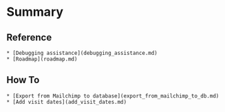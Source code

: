 # Summary

## Reference
    * [Debugging assistance](debugging_assistance.md)
    * [Roadmap](roadmap.md)

## How To
    * [Export from Mailchimp to database](export_from_mailchimp_to_db.md)
    * [Add visit dates](add_visit_dates.md)


